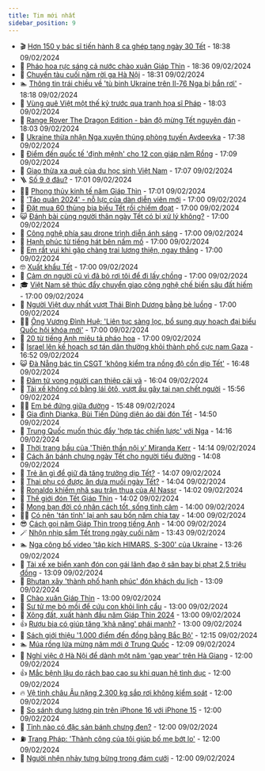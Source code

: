 ```yaml
---
title: Tim mới nhất
sidebar_position: 9
---
```


<!-- vnexpress-tin-moi-nhat:START -->
- 🎬 [Hơn 150 y bác sĩ tiến hành 8 ca ghép tạng ngày 30 Tết](https://vnexpress.net/hon-150-y-bac-si-tien-hanh-8-ca-ghep-tang-ngay-30-tet-4710687.html) - 18:38 09/02/2024
- 🐎 [Pháo hoa rực sáng cả nước chào xuân Giáp Thìn](https://vnexpress.net/phao-hoa-ruc-sang-ca-nuoc-chao-xuan-giap-thin-4710708.html) - 18:36 09/02/2024
- 🦍 [Chuyến tàu cuối năm rời ga Hà Nội](https://vnexpress.net/chuyen-tau-cuoi-nam-roi-ga-ha-noi-4710705.html) - 18:31 09/02/2024
- 🏊 [Thông tin trái chiều về &#39;tù binh Ukraine trên Il-76 Nga bị bắn rơi&#39;](https://vnexpress.net/thong-tin-trai-chieu-ve-tu-binh-ukraine-tren-il-76-nga-bi-ban-roi-4710706.html) - 18:18 09/02/2024
- 🎊 [Vùng quê Việt một thế kỷ trước qua tranh họa sĩ Pháp](https://vnexpress.net/vung-que-viet-mot-the-ky-truoc-qua-tranh-hoa-si-phap-4704491.html) - 18:03 09/02/2024
- 🎃 [Range Rover The Dragon Edition - bản độ mừng Tết nguyên đán](https://vnexpress.net/range-rover-the-dragon-edition-ban-do-mung-tet-nguyen-dan-4710631.html) - 18:03 09/02/2024
- 🧰 [Ukraine thừa nhận Nga xuyên thủng phòng tuyến Avdeevka](https://vnexpress.net/ukraine-thua-nhan-nga-xuyen-thung-phong-tuyen-avdeevka-4710707.html) - 17:38 09/02/2024
- 🔭 [Điểm đến quốc tế &#39;định mệnh&#39; cho 12 con giáp năm Rồng](https://vnexpress.net/diem-den-quoc-te-dinh-menh-cho-12-con-giap-nam-rong-4701801.html) - 17:09 09/02/2024
- 🫶 [Giao thừa xa quê của du học sinh Việt Nam](https://vnexpress.net/giao-thua-xa-que-cua-du-hoc-sinh-viet-nam-4710436.html) - 17:07 09/02/2024
- 🪜 [Số 9 ở đâu?](https://vnexpress.net/so-9-o-dau-4709891.html) - 17:01 09/02/2024
- 👨‍🏫 [Phong thủy kinh tế năm Giáp Thìn](https://vnexpress.net/phong-thuy-kinh-te-nam-giap-thin-4706914.html) - 17:01 09/02/2024
- 🎊 [&#39;Táo quân 2024&#39; - nỗ lực của dàn diễn viên mới](https://vnexpress.net/tao-quan-2024-no-luc-cua-dan-dien-vien-moi-4710650.html) - 17:00 09/02/2024
- 🎊 [Đặt mua 60 thùng bia biếu Tết rồi chiếm đoạt](https://vnexpress.net/dat-mua-60-thung-bia-bieu-tet-roi-chiem-doat-4710653.html) - 17:00 09/02/2024
- 😺 [Đánh bài cùng người thân ngày Tết có bị xử lý không?](https://vnexpress.net/danh-bai-cung-nguoi-than-ngay-tet-co-bi-xu-ly-khong-4710604.html) - 17:00 09/02/2024
- 🐘 [Công nghệ phía sau drone trình diễn ánh sáng](https://vnexpress.net/cong-nghe-phia-sau-drone-trinh-dien-anh-sang-4710546.html) - 17:00 09/02/2024
- 🌁 [Hạnh phúc từ tiếng hát bên nấm mồ](https://vnexpress.net/hanh-phuc-tu-tieng-hat-ben-nam-mo-4710513.html) - 17:00 09/02/2024
- 🐲 [Em rất vui khi gặp chàng trai lương thiện, ngay thẳng](https://vnexpress.net/em-rat-vui-khi-gap-chang-trai-luong-thien-ngay-thang-4710456.html) - 17:00 09/02/2024
- 🤓 [Xuất khẩu Tết](https://vnexpress.net/xuat-khau-tet-4710412.html) - 17:00 09/02/2024
- 💪 [Cảm ơn người cũ vì đã bỏ rơi tôi để đi lấy chồng](https://vnexpress.net/cam-on-nguoi-cu-vi-da-bo-roi-toi-de-di-lay-chong-4710036.html) - 17:00 09/02/2024
- 🎓 [Việt Nam sẽ thúc đẩy chuyển giao công nghệ chế biến sâu đất hiếm](https://vnexpress.net/viet-nam-se-thuc-day-chuyen-giao-cong-nghe-che-bien-sau-dat-hiem-4709394.html) - 17:00 09/02/2024
- 🫣 [Người Việt duy nhất vượt Thái Bình Dương bằng bè luồng](https://vnexpress.net/nguoi-viet-duy-nhat-vuot-thai-binh-duong-bang-be-luong-4706052.html) - 17:00 09/02/2024
- 🧑‍💻 [Ông Vương Đình Huệ: &#39;Liên tục sàng lọc, bổ sung quy hoạch đại biểu Quốc hội khóa mới&#39;](https://vnexpress.net/ong-vuong-dinh-hue-lien-tuc-sang-loc-bo-sung-quy-hoach-dai-bieu-quoc-hoi-khoa-moi-4699510.html) - 17:00 09/02/2024
- 🐲 [20 từ tiếng Anh miêu tả pháo hoa](https://vnexpress.net/20-tu-tieng-anh-mieu-ta-phao-hoa-4707973.html) - 17:00 09/02/2024
- 🌝 [Israel lên kế hoạch sơ tán dân thường khỏi thành phố cực nam Gaza](https://vnexpress.net/israel-len-ke-hoach-so-tan-dan-thuong-khoi-thanh-pho-cuc-nam-gaza-4710703.html) - 16:52 09/02/2024
- 😺 [Đà Nẵng bác tin CSGT &#39;không kiểm tra nồng độ cồn dịp Tết&#39;](https://vnexpress.net/da-nang-bac-tin-csgt-khong-kiem-tra-nong-do-con-dip-tet-4710696.html) - 16:48 09/02/2024
- 🐎 [Đâm tử vong người can thiệp cãi vã](https://vnexpress.net/dam-chet-nguoi-sau-khi-bi-vuot-xe-4710694.html) - 16:04 09/02/2024
- 🎡 [Tài xế không có bằng lái ôtô, vượt ẩu gây tai nạn chết người](https://vnexpress.net/tai-xe-khong-co-bang-lai-oto-vuot-au-gay-tai-nan-chet-nguoi-4710684.html) - 15:56 09/02/2024
- 👨‍🏫 [Em bé đứng giữa đường](https://vnexpress.net/em-be-dung-giua-duong-4710577.html) - 15:48 09/02/2024
- 🦆 [Gia đình Dianka, Bùi Tiến Dũng diện áo dài đón Tết](https://vnexpress.net/gia-dinh-dianka-bui-tien-dung-dien-ao-dai-don-tet-4710672.html) - 14:50 09/02/2024
- 🚦 [Trung Quốc muốn thúc đẩy &#39;hợp tác chiến lược&#39; với Nga](https://vnexpress.net/trung-quoc-muon-thuc-day-hop-tac-chien-luoc-voi-nga-4710643.html) - 14:16 09/02/2024
- 💫 [Thời trang bầu của &#39;Thiên thần nội y&#39; Miranda Kerr](https://vnexpress.net/thoi-trang-bau-cua-thien-than-noi-y-miranda-kerr-4710244.html) - 14:14 09/02/2024
- 🎉 [Cách ăn bánh chưng ngày Tết cho người tiểu đường](https://vnexpress.net/cach-an-banh-chung-ngay-tet-cho-nguoi-tieu-duong-4710645.html) - 14:08 09/02/2024
- 🌋 [Trẻ ăn gì để giữ đà tăng trưởng dịp Tết?](https://vnexpress.net/tre-an-gi-de-giu-da-tang-truong-dip-tet-4710306.html) - 14:07 09/02/2024
- 🤖 [Thai phụ có được ăn dưa muối ngày Tết?](https://vnexpress.net/thai-phu-co-duoc-an-dua-muoi-ngay-tet-4710293.html) - 14:04 09/02/2024
- 🦏 [Ronaldo khiếm nhã sau trận thua của Al Nassr](https://vnexpress.net/ronaldo-khiem-nha-sau-tran-thua-cua-al-nassr-4710664.html) - 14:02 09/02/2024
- 🦩 [Thế giới đón Tết Giáp Thìn](https://vnexpress.net/the-gioi-don-tet-giap-thin-4710619.html) - 14:02 09/02/2024
- 👺 [Mong bạn đời có nhân cách tốt, sống tình cảm](https://vnexpress.net/mong-ban-doi-co-nhan-cach-tot-song-tinh-cam-4710454.html) - 14:00 09/02/2024
- 🧑‍🏫 [Có nên &#39;tán tỉnh&#39; lại anh sau bốn năm chia tay](https://vnexpress.net/co-nen-tan-tinh-lai-anh-sau-bon-nam-chia-tay-4710405.html) - 14:00 09/02/2024
- 😎 [Cách gọi năm Giáp Thìn trong tiếng Anh](https://vnexpress.net/cach-goi-nam-giap-thin-trong-tieng-anh-4710297.html) - 14:00 09/02/2024
- 🪄 [Nhộn nhịp sắm Tết trong ngày cuối năm](https://vnexpress.net/nhon-nhip-sam-tet-trong-ngay-cuoi-nam-4710623.html) - 13:43 09/02/2024
- 🏊 [Nga công bố video &#39;tập kích HIMARS, S-300&#39; của Ukraine](https://vnexpress.net/nga-cong-bo-video-tap-kich-himars-s-300-cua-ukraine-4710647.html) - 13:26 09/02/2024
- 💃 [Tài xế xe biển xanh đón con gái lãnh đạo ở sân bay bị phạt 2,5 triệu đồng](https://vnexpress.net/tai-xe-xe-bien-xanh-don-con-gai-lanh-dao-o-san-bay-bi-phat-2-5-trieu-dong-4710644.html) - 13:09 09/02/2024
- 🦆 [Bhutan xây &#39;thành phố hạnh phúc&#39; đón khách du lịch](https://vnexpress.net/bhutan-xay-thanh-pho-hanh-phuc-don-khach-du-lich-4710503.html) - 13:09 09/02/2024
- 🎊 [Chào xuân Giáp Thìn](https://vnexpress.net/chao-xuan-giap-thin-4710602.html) - 13:00 09/02/2024
- 👺 [Sư tử mẹ bỏ mồi để cứu con khỏi linh cẩu](https://vnexpress.net/su-tu-me-bo-moi-de-cuu-con-khoi-linh-cau-4710484.html) - 13:00 09/02/2024
- 🎡 [Xông đất, xuất hành đầu năm Giáp Thìn 2024](https://vnexpress.net/xong-dat-xuat-hanh-dau-nam-giap-thin-2024-4708920.html) - 13:00 09/02/2024
- 👍 [Rượu bia có giúp tăng &#39;khả năng&#39; phái mạnh?](https://vnexpress.net/ruou-bia-co-giup-tang-kha-nang-phai-manh-4710525.html) - 13:00 09/02/2024
- 🐎 [Sách giới thiệu &#39;1.000 điểm đến đồng bằng Bắc Bộ&#39;](https://vnexpress.net/sach-gioi-thieu-1-000-diem-den-dong-bang-bac-bo-4707764.html) - 12:15 09/02/2024
- 🏊 [Múa rồng lửa mừng năm mới ở Trung Quốc](https://vnexpress.net/mua-rong-lua-mung-nam-moi-o-trung-quoc-4710494.html) - 12:09 09/02/2024
- 🦩 [Nghỉ việc ở Hà Nội để dành một năm &#39;gap year&#39; trên Hà Giang](https://vnexpress.net/nghi-viec-o-ha-noi-de-danh-mot-nam-gap-year-tren-ha-giang-4710590.html) - 12:00 09/02/2024
- 👍 [Mắc bệnh lậu do rách bao cao su khi quan hệ tình dục](https://vnexpress.net/mac-benh-lau-do-rach-bao-cao-su-khi-quan-he-tinh-duc-4710557.html) - 12:00 09/02/2024
- 🔥 [Vệ tinh châu Âu nặng 2.300 kg sắp rơi không kiểm soát](https://vnexpress.net/ve-tinh-chau-au-nang-2-300-kg-sap-roi-khong-kiem-soat-4710496.html) - 12:00 09/02/2024
- 💄 [So sánh dung lượng pin trên iPhone 16 với iPhone 15](https://vnexpress.net/so-sanh-dung-luong-pin-tren-iphone-16-voi-iphone-15-4710283.html) - 12:00 09/02/2024
- 🤡 [Tỉnh nào có đặc sản bánh chưng đen?](https://vnexpress.net/tinh-nao-co-dac-san-banh-chung-den-4709185.html) - 12:00 09/02/2024
- ⛽️ [Trang Pháp: &#39;Thành công của tôi giúp bố mẹ bớt lo&#39;](https://vnexpress.net/trang-phap-thanh-cong-cua-toi-giup-bo-me-bot-lo-4710348.html) - 12:00 09/02/2024
- 🚀 [Người nhện nhảy tưng bừng trong đám cưới](https://vnexpress.net/nguoi-nhen-nhay-tung-bung-trong-dam-cuoi-4709590.html) - 12:00 09/02/2024<!-- vnexpress-tin-moi-nhat:END -->
